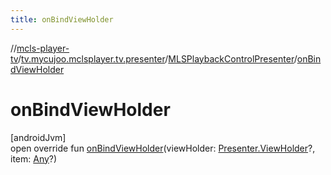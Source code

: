 ```yaml
---
title: onBindViewHolder
---
```

//[mcls-player-tv](../../../index.html)/[tv.mycujoo.mclsplayer.tv.presenter](../index.html)/[MLSPlaybackControlPresenter](index.html)/[onBindViewHolder](on-bind-view-holder.html)



# onBindViewHolder



[androidJvm]\
open override fun [onBindViewHolder](on-bind-view-holder.html)(viewHolder: [Presenter.ViewHolder](https://developer.android.com/reference/kotlin/androidx/leanback/widget/Presenter.ViewHolder.html)?, item: [Any](https://kotlinlang.org/api/latest/jvm/stdlib/kotlin/-any/index.html)?)




